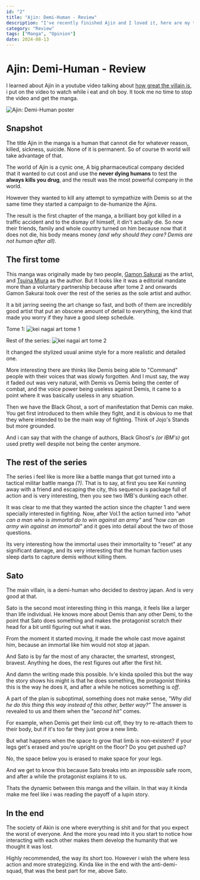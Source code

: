 ```yaml
---
id: "2"
title: "Ajin: Demi-Human - Review"
description: "I've recently finished Ajin and I loved it, here are my thoughts"
category: "Review"
tags: ["Manga", "Opinion"]
date: 2024-08-13
---
```


# Ajin: Demi-Human - Review

I learned about Ajin in a youtube video talking about [how great the villain is](https://www.youtube.com/watch?v=PL_auXwiGRM&t=1435s&pp=ygUJYWppbiBzYXRv), i put on the video to watch while i eat and oh boy. It took me no time to stop the video and get the manga.

![Ajin: Demi-Human poster](https://i0.wp.com/www.tomosygrapas.com/wp-content/uploads/2016/01/ajin-netflix-series-1.jpg?resize=1024%2C576&ssl=1)

## Snapshot

The title Ajin in the manga is a human that cannot die for whatever reason, killed, sickness, suicide. None of it is permanent. So of course th world will take advantage of that.

The world of Ajin is a cynic one, A big pharmaceutical company decided that it wanted to cut cost and use the **never dying humans** to test the **always kills you drug**, and the result was the most powerful company in the world.

However they wanted to kill any attempt to sympathize with Demis so at the same time they started a campaign to de-humanize the Ajins.

The result is the first chapter of the manga, a brilliant boy got killed in a traffic accident and to the dismay of himself, it din't actually die. So now their friends, family and whole country turned on him because now that it does not die, his body means money _(and why should they care? Demis are not human after all)_.

## The first tome

This manga was originally made by two people, [Gamon Sakurai](https://myanimelist.net/people/21989/Gamon_Sakurai) as the artist, and [Tsuina Miura](https://myanimelist.net/people/21991/Tsuina_Miura?q=Tsuina%20Miura%20&cat=person) as the author. But it looks like it was a editorial mandate more than a voluntary partnership because after tome 2 and onwards Gamon Sakurai took over the rest of the series as the sole artist and author.

It a bit jarring seeing the art change so fast, and both of them are incredibly good artist that put an obscene amount of detail to everything, the kind that made you worry if they have a good sleep schedule.

Tome 1:
![kei nagai art tome 1](https://i.imgur.com/rm086x1.jpeg)

Rest of the series:
![kei nagai art tome 2](https://i.imgur.com/JfAqTfG.jpeg)

It changed the stylized usual anime style for a more realistic and detailed one.

More interesting there are thinks like Demis being able to "Command" people with their voices that was slowly forgotten. And I must say, the way it faded out was very natural, with Demis vs Demis being the center of combat, and the voice power being useless against Demis, it came to a point where it was basically useless in any situation.

Then we have the Black Ghost, a sort of manifestation that Demis can make. You get first introduced to them while they fight, and it is obvious to me that they where intended to be the main way of fighting. Think of Jojo's Stands but more grounded.

And i can say that with the change of authors, Black Ghost's _(or IBM's)_ got used pretty well despite not being the center anymore.

## The rest of the series

The series i feel like is more like a battle manga that got turned into a tactical militar battle manga _(?)_. That is to say, at first you see Kei running away with a friend and escaping the city, this sequence is package full of action and is very interesting, then you see two IMB's dunking each other.

It was clear to me that they wanted the action since the chapter 1 and were specially interested in fighting. Now, after Vol.1 the action turned into _"what can a man who is immortal do to win against an army"_ and _"how can an army win against an immortal"_ and it goes into detail about the two of those questions.

Its very interesting how the immortal uses their immortality to "reset" at any significant damage, and its very interesting that the human faction uses sleep darts to capture demis without killing them.

## Sato

The main villain, is a demi-human who decided to destroy japan. And is very good at that.

Sato is the second most interesting thing in this manga, it feels like a larger than life individual. He knows more about Demis than any other Demi, to the point that Sato does something and makes the protagonist scratch their head for a bit until figuring out what it was.

From the moment it started moving, it made the whole cast move against him, because an immortal like him would not stop at japan.

And Sato is by far the most of any character, the smartest, strongest, bravest. Anything he does, the rest figures out after the first hit.

And damn the writing made this possible. Iv'e kinda spoiled this but the way the story shows his might is that he does something, the protagonist thinks this is the way he does it, and after a while he notices something is _off_.

A part of the plan is suboptimal, something does not make sense, _"Why did he do this thing this way instead of this other, better way?"_ The answer is revealed to us and them when the _"second hit"_ comes.

For example, when Demis get their limb cut off, they try to re-attach them to their body, but if it's too far they just grow a new limb.

But what happens when the space to grow that limb is non-existent? if your legs get's erased and you're upright on the floor? Do you get pushed up?

No, the space below you is erased to make space for your legs.

And we get to know this because Sato breaks into an _impossible_ safe room, and after a while the protagonist explains it to us.

Thats the dynamic between this manga and the villain. In that way it kinda make me feel like i was reading the payoff of a lupin story.

## In the end

The society of Akin is one where everything is shit and for that you expect the worst of everyone. And the more you read into it you start to notice how interacting with each other makes them develop the humanity that we thought it was lost.

Highly recommended, the way its short too. However i wish the where less action and more strategizing. Kinda like in the end with the anti-demi-squad, that was the best part for me, above Sato.
